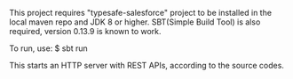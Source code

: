 This project requires "typesafe-salesforce" project to be installed in the local maven repo and JDK 8 or higher.
SBT(Simple Build Tool) is also required, version 0.13.9 is known to work.

To run, use:
$ sbt run

This starts an HTTP server with REST APIs, according to the source codes.

